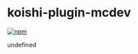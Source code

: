 # koishi-plugin-mcdev

[![npm](https://img.shields.io/npm/v/koishi-plugin-mcdev?style=flat-square)](https://www.npmjs.com/package/koishi-plugin-mcdev)

undefined
